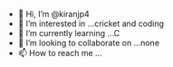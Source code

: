 - 👋 Hi, I’m @kiranjp4
- 👀 I’m interested in ...cricket and coding
- 🌱 I’m currently learning ...C
- 💞️ I’m looking to collaborate on ...none
- 📫 How to reach me ...

<!---
kiranjp4/kiranjp4 is a ✨ special ✨ repository because its `README.md` (this file) appears on your GitHub profile.
You can click the Preview link to take a look at your changes.
--->
